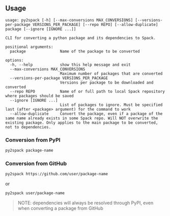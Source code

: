 ## Usage

```
usage: py2spack [-h] [--max-conversions MAX_CONVERSIONS] [--versions-per-package VERSIONS_PER_PACKAGE] [--repo REPO] [--allow-duplicate] package [--ignore [IGNORE ...]]

CLI for converting a python package and its dependencies to Spack.

positional arguments:
  package               Name of the package to be converted

options:
  -h, --help            show this help message and exit
  --max-conversions MAX_CONVERSIONS
                        Maximum number of packages that are converted
  --versions-per-package VERSIONS_PER_PACKAGE
                        Versions per package to be downloaded and converted
  --repo REPO           Name of or full path to local Spack repository where packages should be saved
  --ignore [IGNORE ...]
                        List of packages to ignore. Must be specified last (after <package> argument) for the command to work
  --allow-duplicate     Convert the package, even if a package of the same name already exists in some Spack repo. Will NOT overwrite the existing package. Only applies to the main package to be converted, not to dependencies.
```

### Conversion from PyPI

```bash
py2spack package-name
```

### Conversion from GitHub

```bash
py2spack https://github.com/user/package-name
```

or

```bash
py2spack user/package-name
```

> NOTE: dependencies will always be resolved through PyPI, even when converting a package from GitHub
